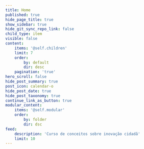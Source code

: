```yaml
---
title: Home
published: true
hide_page_title: true
show_sidebar: true
hide_git_sync_repo_link: false
child_type: item
visible: false
content:
    items: '@self.children'
    limit: 7
    order:
        by: default
        dir: desc
    pagination: 'true'
hero_scroll: false
hide_post_summary: true
post_icon: calendar-o
hide_post_date: true
hide_post_taxonomy: true
continue_link_as_button: true
modular_content:
    items: '@self.modular'
    order:
        by: folder
        dir: dsc
feed:
    description: 'Curso de conceitos sobre inovação cidadã'
    limit: 10
---
```



